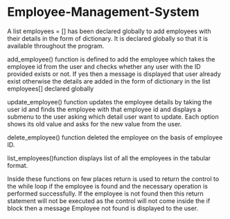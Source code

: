 # Employee-Management-System
A list employees = [] has been declared globally to add employees with their details in the form of dictionary. It is declared globally so that it is available throughout the program.

add_employee() function is defined to add the employee which takes the employee id from the user and checks whether any user with the ID provided exists or not. If yes then a message is displayed that user already exist otherwise the details are added in the form of dictionary in the list employees[] declared globally

update_employee() function updates the employee details by taking the user id and finds the employee with that employee id and displays a submenu to the user asking which detail user want to update. Each option shows its old value and asks for the new value from the user.

delete_employee() function deleted the employee on the basis of employee ID.

list_employees()function displays list of all the employees in the tabular format.

Inside these functions on few places return is used to return the control to the while loop if the employee is found and the necessary operation is performed successfully. If the employee is not found then this return statement will not be executed as the control will not come inside the if block then a message Employee not found is displayed to the user.
